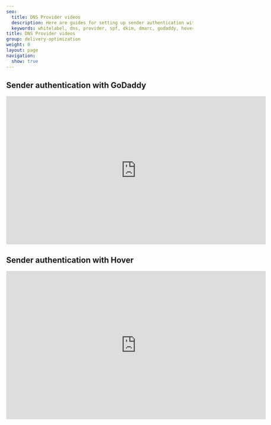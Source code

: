 ```yaml
---
seo:
  title: DNS Provider videos
  description: Here are guides for setting up sender authentication with specific DNS providers
  keywords: whitelabel, dns, provider, spf, dkim, dmarc, godaddy, hover, sender authentication
title: DNS Provider videos
group: delivery-optimization
weight: 0
layout: page
navigation:
  show: true
---
```


## Sender authentication with GoDaddy
<iframe src="https://player.vimeo.com/video/149805633" width="700" height="400" frameborder="0" allowfullscreen=""></iframe>

## Sender authentication with Hover
<iframe src="https://player.vimeo.com/video/158954155" width="700" height="400" frameborder="0" allowfullscreen=""></iframe>

